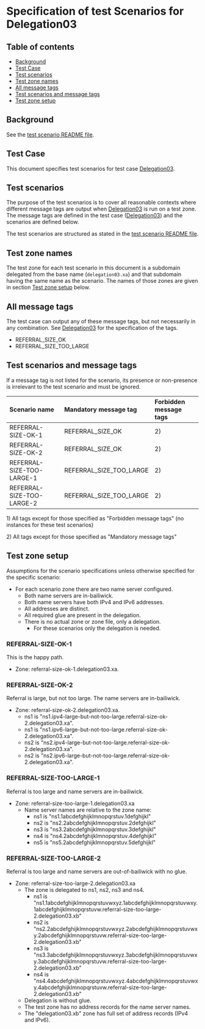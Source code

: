 # Specification of test Scenarios for Delegation03


## Table of contents

* [Background](#background)
* [Test Case](#test-case)
* [Test scenarios](#test-scenarios)
* [Test zone names](#test-zone-names)
* [All message tags](#all-message-tags)
* [Test scenarios and message tags](#test-scenarios-and-message-tags)
* [Test zone setup]


## Background

See the [test scenario README file].


## Test Case
This document specifies test scenarios for test case [Delegation03].


## Test scenarios

The purpose of the test scenarios is to cover all reasonable contexts where
different message tags are output when [Delegation03] is run on a test zone.
The message tags are defined in the test case ([Delegation03]) and the scenarios
are defined below.

The test scenarios are structured as stated in the [test scenario README file].

## Test zone names

The test zone for each test scenario in this document is a subdomain delegated
from the base name (`delegation03.xa`) and that subdomain having the same name as the
scenario. The names of those zones are given in section
[Test zone setup] below.

## All message tags

The test case can output any of these message tags, but not necessarily in any
combination. See [Delegation03] for the specification of the tags.

* REFERRAL_SIZE_OK
* REFERRAL_SIZE_TOO_LARGE

## Test scenarios and message tags

If a message tag is not listed for the scenario, its presence or non-presence is
irrelevant to the test scenario and must be ignored.


Scenario name                 | Mandatory message tag                    | Forbidden message tags
:-----------------------------|:-----------------------------------------|:-------------------------------------------
REFERRAL-SIZE-OK-1            | REFERRAL_SIZE_OK                         | 2)
REFERRAL-SIZE-OK-2            | REFERRAL_SIZE_OK                         | 2)
REFERRAL-SIZE-TOO-LARGE-1     | REFERRAL_SIZE_TOO_LARGE                  | 2)
REFERRAL-SIZE-TOO-LARGE-2     | REFERRAL_SIZE_TOO_LARGE                  | 2)

1\) All tags except for those specified as "Forbidden message tags" (no
  instances for these test scenarios)

2\) All tags except for those specified as "Mandatory message tags"


## Test zone setup

Assumptions for the scenario specifications unless otherwise specified for the
specific scenario:
* For each scenario zone there are two name server configured.
  * Both name servers are in-bailiwick.
  * Both name servers have both IPv4 and IPv6 addresses.
  * All addresses are distinct.
  * All required glue are present in the delegation.
  * There is no actual zone or zone file, only a delegation.
    * For these scenarios only the delegation is needed.

### REFERRAL-SIZE-OK-1
This is the happy path.

* Zone: referral-size-ok-1.delegation03.xa.

### REFERRAL-SIZE-OK-2
Referral is large, but not too large. The name servers are in-bailiwick.

* Zone: referral-size-ok-2.delegation03.xa.
  * ns1 is "ns1.ipv4-large-but-not-too-large.referral-size-ok-2.delegation03.xa".
  * ns1 is "ns1.ipv6-large-but-not-too-large.referral-size-ok-2.delegation03.xa".
  * ns2 is "ns2.ipv4-large-but-not-too-large.referral-size-ok-2.delegation03.xa".
  * ns2 is "ns2.ipv6-large-but-not-too-large.referral-size-ok-2.delegation03.xa".

### REFERRAL-SIZE-TOO-LARGE-1
Referral is too large and name servers are in-bailiwick.

* Zone: referral-size-too-large-1.delegation03.xa
  * Name server names are relative to the zone name:
    * ns1 is "ns1.1abcdefghijklmnopqrstuv.1defghijkl"
    * ns2 is "ns2.2abcdefghijklmnopqrstuv.2defghijkl"
    * ns3 is "ns3.2abcdefghijklmnopqrstuv.3defghijkl"
    * ns4 is "ns4.2abcdefghijklmnopqrstuv.4defghijkl"
    * ns5 is "ns5.2abcdefghijklmnopqrstuv.5defghijkl"


### REFERRAL-SIZE-TOO-LARGE-2
Referral is too large and name servers are out-of-bailiwick with no glue.

* Zone: referral-size-too-large-2.delegation03.xa
  * The zone is delegated to ns1, ns2, ns3 and ns4.
    * ns1 is "ns1.1abcdefghijklmnopqrstuvwxyz.1abcdefghijklmnopqrstuvwxy.1abcdefghijklmnopqrstuvw.referral-size-too-large-2.delegation03.xb"
    * ns2 is "ns2.2abcdefghijklmnopqrstuvwxyz.2abcdefghijklmnopqrstuvwxy.2abcdefghijklmnopqrstuvw.referral-size-too-large-2.delegation03.xb"
    * ns3 is "ns3.3abcdefghijklmnopqrstuvwxyz.3abcdefghijklmnopqrstuvwxy.3abcdefghijklmnopqrstuvw.referral-size-too-large-2.delegation03.xb"
    * ns4 is "ns4.4abcdefghijklmnopqrstuvwxyz.4abcdefghijklmnopqrstuvwxy.4abcdefghijklmnopqrstuvw.referral-size-too-large-2.delegation03.xb"
  * Delegation is without glue.
  * The test zone has no address records for the name server names.
  * The "delegation03.xb" zone has full set of address records (IPv4 and IPv6).

[Delegation03]:                                                   ../../tests/Delegation-TP/delegation03.md
[RCODE Name]:                                                     https://www.iana.org/assignments/dns-parameters/dns-parameters.xhtml#dns-parameters-6
[test scenario README file]:                                      ../README.md
[Test zone setup]:                                                #test-zone-setup



